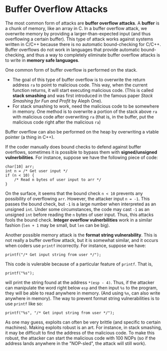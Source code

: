 # Buffer Overflow Attacks

The most common form of attacks are __buffer overflow attacks__. A __buffer__ is a chunk of memory, like an array in C. In a buffer overflow attack, we overwrite memory by providing a larger-than-expected input (and thus overflowing a certain buffer). This type of attack works against systems written in C/C++ because there is no automatic bound-checking for C/C++. Buffer overflows do not work in languages that provide automatic bound-checking, and thus a way to completely eliminate buffer overflow attacks is to write in __memory safe languages__.

One common form of buffer overflow is performed on the stack.

- The goal of this type of buffer overflow is to overwrite the return address `ra` to point to malicious code. This way, when the current function returns, it will start executing malicious code. (This is called __stack smashing__ and was first introduced in the famous paper *Stack Smashing for Fun and Profit* by Aleph One).
- For stack smashing to work, need the malicious code to be somewhere in memory. One method is to overwrite a portion of the stack above `ra` with malicious code after overwriting `ra` (that is, in the buffer, put the malicious code right after the malicious `ra`)

Buffer overflow can also be performed on the heap by overwriting a vtable pointer (a thing in C++). 

If the coder manually does bound checks to defend against buffer overflows, sometimes it is possible to bypass them with __signed/unsigned vulnerbilities__. For instance, suppose we have the following piece of code:
```
char[10] arr;
int n = /* Get user input */
if (n < 10) {
	/* Read n bytes of user input to arr */
}
```
On the surface, it seems that the bound check `n < 10` prevents any possibility of overflowing `arr`. However, the attacker input `n = -1`. This passes the bound check, but `-1` is a large number when interpreted as an unsigned `int`. Under some circumstances, the code may cast `-1` as an unsigned `int` before reading the `n` bytes of user input. Thus, this attacks fools the bound check. __Integer overflow vulnerbilities__ work in a similar fashion (`len + 1` may be small, but `len` can be big).

Another possible memory attack is the __format string vulnerability__. This is not really a buffer overflow attack, but it is somewhat similar, and it occurs when coders use `printf` incorrectly. For instance, suppose we have:
```
printf("/* Get input string from user */");
```
This code is vulerable because of a particular feature of `printf`. That is,
```
printf("%s");
```
will print the string found at the address `*(esp - 4)`. Thus, if the attacker can manipulate the word right below `esp` and then input `%s` to the program, they will be able to read anywhere in memory. (And using `%n`, can also write anywhere in memory). The way to prevent format string vulnerabilities is to use `printf` like so:
```
printf("%s", "/* Get input string from user */");
```

As one may guess, exploits can often be very brittle (and specific to certain machines). Making exploits robust is an art. For instance, in stack smashing, it may be difficult to find the address of the malicious code. To make this robust, the attacker can start the malicious code with 100 NOPs (so if the address lands anywhere in the "NOP-sled", the attack will still work).
